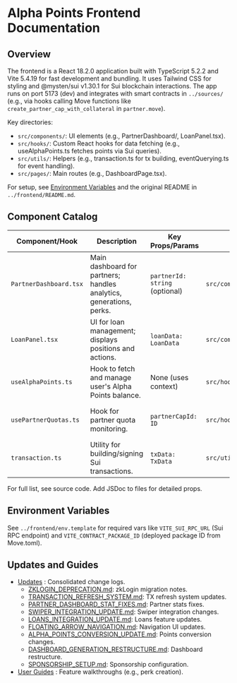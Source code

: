 # Alpha Points Frontend Documentation

## Overview
The frontend is a React 18.2.0 application built with TypeScript 5.2.2 and Vite 5.4.19 for fast development and bundling. It uses Tailwind CSS for styling and @mysten/sui v1.30.1 for Sui blockchain interactions. The app runs on port 5173 (dev) and integrates with smart contracts in `../sources/` (e.g., via hooks calling Move functions like `create_partner_cap_with_collateral` in `partner.move`).

Key directories:
- `src/components/`: UI elements (e.g., PartnerDashboard/, LoanPanel.tsx).
- `src/hooks/`: Custom React hooks for data fetching (e.g., useAlphaPoints.ts fetches points via Sui queries).
- `src/utils/`: Helpers (e.g., transaction.ts for tx building, eventQuerying.ts for event handling).
- `src/pages/`: Main routes (e.g., DashboardPage.tsx).

For setup, see [Environment Variables](#environment-variables) and the original README in `../frontend/README.md`.

## Component Catalog

| Component/Hook | Description | Key Props/Params | Source | Smart Contract Integration |
|---------------|-------------|------------------|--------|----------------------------|
| `PartnerDashboard.tsx` | Main dashboard for partners; handles analytics, generations, perks. | `partnerId: string` (optional) | `src/components/PartnerDashboard/` | Calls `usePartnerAnalytics.ts` hook, which queries `partner.move` for quotas/events. |
| `LoanPanel.tsx` | UI for loan management; displays positions and actions. | `loanData: LoanData` | `src/components/LoanPanel.tsx` | Uses `useLoans.ts` to interact with `loan.move` (e.g., borrow/repay functions). |
| `useAlphaPoints.ts` | Hook to fetch and manage user's Alpha Points balance. | None (uses context) | `src/hooks/useAlphaPoints.ts` | Queries ledger.move for balances; updates on events from integration.move. |
| `usePartnerQuotas.ts` | Hook for partner quota monitoring. | `partnerCapId: ID` | `src/hooks/usePartnerQuotas.ts` | Reads daily_quota_pts from partner.move; handles resets via clock. |
| `transaction.ts` | Utility for building/signing Sui transactions. | `txData: TxData` | `src/utils/transaction.ts` | Builds PTBs for calling Move functions (e.g., stake in staking_manager.move). |

For full list, see source code. Add JSDoc to files for detailed props.

## Environment Variables
See `../frontend/env.template` for required vars like `VITE_SUI_RPC_URL` (Sui RPC endpoint) and `VITE_CONTRACT_PACKAGE_ID` (deployed package ID from Move.toml).

## Updates and Guides
- [Updates](./updates/) : Consolidated change logs.
  - [ZKLOGIN_DEPRECATION.md](./updates/ZKLOGIN_DEPRECATION.md): zkLogin migration notes.
  - [TRANSACTION_REFRESH_SYSTEM.md](./updates/TRANSACTION_REFRESH_SYSTEM.md): TX refresh system updates.
  - [PARTNER_DASHBOARD_STAT_FIXES.md](./updates/PARTNER_DASHBOARD_STAT_FIXES.md): Partner stats fixes.
  - [SWIPER_INTEGRATION_UPDATE.md](./updates/SWIPER_INTEGRATION_UPDATE.md): Swiper integration changes.
  - [LOANS_INTEGRATION_UPDATE.md](./updates/LOANS_INTEGRATION_UPDATE.md): Loans feature updates.
  - [FLOATING_ARROW_NAVIGATION.md](./updates/FLOATING_ARROW_NAVIGATION.md): Navigation UI updates.
  - [ALPHA_POINTS_CONVERSION_UPDATE.md](./updates/ALPHA_POINTS_CONVERSION_UPDATE.md): Points conversion changes.
  - [DASHBOARD_GENERATION_RESTRUCTURE.md](./updates/DASHBOARD_GENERATION_RESTRUCTURE.md): Dashboard restructure.
  - [SPONSORSHIP_SETUP.md](./updates/SPONSORSHIP_SETUP.md): Sponsorship configuration.
- [User Guides](./user-guides/) : Feature walkthroughs (e.g., perk creation). 